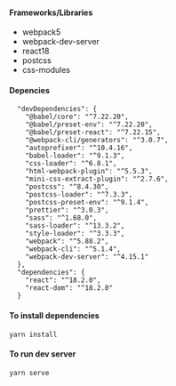 #### Frameworks/Libraries

* webpack5
* webpack-dev-server
* react18
* postcss
* css-modules


#### Depencies

```
  "devDependencies": {
    "@babel/core": "^7.22.20",
    "@babel/preset-env": "^7.22.20",
    "@babel/preset-react": "^7.22.15",
    "@webpack-cli/generators": "^3.0.7",
    "autoprefixer": "^10.4.16",
    "babel-loader": "^9.1.3",
    "css-loader": "^6.8.1",
    "html-webpack-plugin": "^5.5.3",
    "mini-css-extract-plugin": "^2.7.6",
    "postcss": "^8.4.30",
    "postcss-loader": "^7.3.3",
    "postcss-preset-env": "^9.1.4",
    "prettier": "^3.0.3",
    "sass": "^1.68.0",
    "sass-loader": "^13.3.2",
    "style-loader": "^3.3.3",
    "webpack": "^5.88.2",
    "webpack-cli": "^5.1.4",
    "webpack-dev-server": "^4.15.1"
  },
  "dependencies": {
    "react": "^18.2.0",
    "react-dom": "^18.2.0"
  }

```


#### To install dependencies

```
yarn install

```
#### To run dev server
```
yarn serve
```